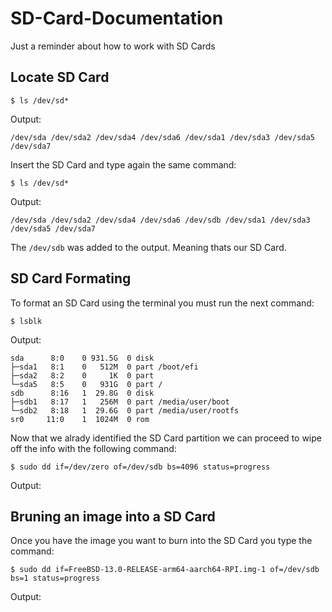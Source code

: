 # SD-Card-Documentation
Just a reminder about how to work with SD Cards

## Locate SD Card

    $ ls /dev/sd*

Output:

    /dev/sda /dev/sda2 /dev/sda4 /dev/sda6 /dev/sda1 /dev/sda3 /dev/sda5 /dev/sda7

Insert the SD Card and type again the same command:

    $ ls /dev/sd*

Output:

    /dev/sda /dev/sda2 /dev/sda4 /dev/sda6 /dev/sdb /dev/sda1 /dev/sda3 /dev/sda5 /dev/sda7

The `/dev/sdb` was added to the output. Meaning thats our SD Card.

## SD Card Formating
To format an SD Card using the terminal you must run the next command:

    $ lsblk

Output:
    
    sda      8:0    0 931.5G  0 disk 
    ├─sda1   8:1    0   512M  0 part /boot/efi
    ├─sda2   8:2    0     1K  0 part 
    └─sda5   8:5    0   931G  0 part /
    sdb      8:16   1  29.8G  0 disk 
    ├─sdb1   8:17   1   256M  0 part /media/user/boot
    └─sdb2   8:18   1  29.6G  0 part /media/user/rootfs
    sr0     11:0    1  1024M  0 rom 
    
Now that we alrady identified the SD Card partition we can proceed to wipe off the info with the following command:

    $ sudo dd if=/dev/zero of=/dev/sdb bs=4096 status=progress

Output:
   
## Bruning an image into a SD Card
Once you have the image you want to burn into the SD Card you type the command:

    $ sudo dd if=FreeBSD-13.0-RELEASE-arm64-aarch64-RPI.img-1 of=/dev/sdb bs=1 status=progress

Output:
    
